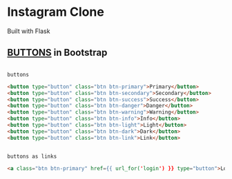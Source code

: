 # Instagram Clone 
Built with Flask

## <a href="https://getbootstrap.com/docs/5.2/components/buttons/">BUTTONS</a> in Bootstrap
<code>
buttons
</code>

```html
<button type="button" class="btn btn-primary">Primary</button>
<button type="button" class="btn btn-secondary">Secondary</button>
<button type="button" class="btn btn-success">Success</button>
<button type="button" class="btn btn-danger">Danger</button>
<button type="button" class="btn btn-warning">Warning</button>
<button type="button" class="btn btn-info">Info</button>
<button type="button" class="btn btn-light">Light</button>
<button type="button" class="btn btn-dark">Dark</button>
<button type="button" class="btn btn-link">Link</button>
```
<code>
buttons as links
</code>

```html
<a class="btn btn-primary" href={{ url_for('login') }} type="button">Login</a>
```